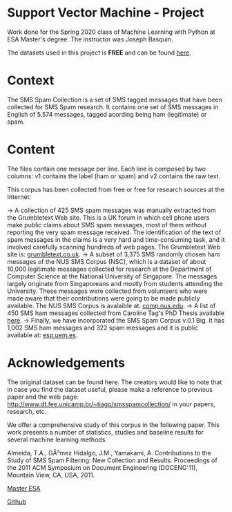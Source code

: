 # **Support Vector Machine - Project**

Work done for the Spring 2020 class of Machine Learning with Python at ESA Master's degree. The instructor was Joseph Basquin.

The datasets used in this project is **FREE** and can be found [here](http://archive.ics.uci.edu/ml/machine-learning-databases/00228/).


# **Context**

The SMS Spam Collection is a set of SMS tagged messages that have been collected for SMS Spam research. It contains one set of SMS messages in English of 5,574 messages, tagged acording being ham (legitimate) or spam.


# **Content**

The files contain one message per line. Each line is composed by two columns: v1 contains the label (ham or spam) and v2 contains the raw text.

This corpus has been collected from free or free for research sources at the Internet:

-> A collection of 425 SMS spam messages was manually extracted from the Grumbletext Web site. This is a UK forum in which cell phone users make public claims about SMS spam messages, most of them without reporting the very spam message received. The identification of the text of spam messages in the claims is a very hard and time-consuming task, and it involved carefully scanning hundreds of web pages. The Grumbletext Web site is: [grumbletext.co.uk](http://www.grumbletext.co.uk/).
-> A subset of 3,375 SMS randomly chosen ham messages of the NUS SMS Corpus (NSC), which is a dataset of about 10,000 legitimate messages collected for research at the Department of Computer Science at the National University of Singapore. The messages largely originate from Singaporeans and mostly from students attending the University. These messages were collected from volunteers who were made aware that their contributions were going to be made publicly available. The NUS SMS Corpus is avalaible at: [comp.nus.edu](https://www.comp.nus.edu.sg/~rpnlpir/downloads/corpora/smsCorpus/).
-> A list of 450 SMS ham messages collected from Caroline Tag's PhD Thesis available [here](https://etheses.bham.ac.uk/id/eprint/253/1/Tagg09PhD.pdf).
-> Finally, we have incorporated the SMS Spam Corpus v.0.1 Big. It has 1,002 SMS ham messages and 322 spam messages and it is public available at: [esp.uem.es](http://www.esp.uem.es/jmgomez/smsspamcorpus/).

# **Acknowledgements**

The original dataset can be found here. The creators would like to note that in case you find the dataset useful, please make a reference to previous paper and the web page: http://www.dt.fee.unicamp.br/~tiago/smsspamcollection/ in your papers, research, etc.

We offer a comprehensive study of this corpus in the following paper. This work presents a number of statistics, studies and baseline results for several machine learning methods.

Almeida, T.A., GÃ³mez Hidalgo, J.M., Yamakami, A. Contributions to the Study of SMS Spam Filtering: New Collection and Results. Proceedings of the 2011 ACM Symposium on Document Engineering (DOCENG'11), Mountain View, CA, USA, 2011.




[Master ESA](https://www.univ-orleans.fr/deg/masters/ESA/index.htm)

[Github](https://github.com/loicpalma/Shiny_App)
